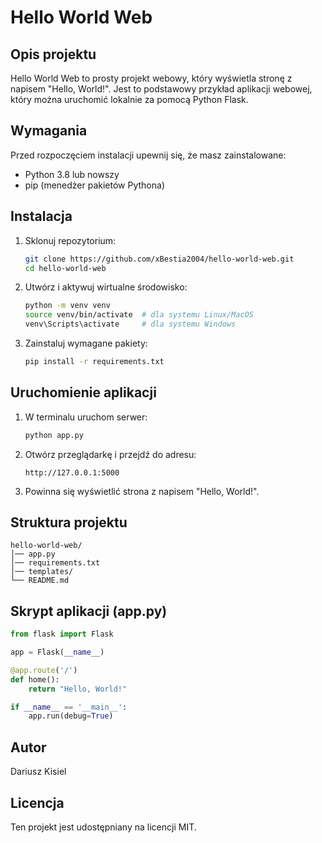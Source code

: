 # Hello World Web

## Opis projektu
Hello World Web to prosty projekt webowy, który wyświetla stronę z napisem "Hello, World!". Jest to podstawowy przykład aplikacji webowej, który można uruchomić lokalnie za pomocą Python Flask.

## Wymagania
Przed rozpoczęciem instalacji upewnij się, że masz zainstalowane:
- Python 3.8 lub nowszy
- pip (menedżer pakietów Pythona)

## Instalacja
1. Sklonuj repozytorium:
   ```sh
   git clone https://github.com/xBestia2004/hello-world-web.git
   cd hello-world-web
   ```

2. Utwórz i aktywuj wirtualne środowisko:
   ```sh
   python -m venv venv
   source venv/bin/activate  # dla systemu Linux/MacOS
   venv\Scripts\activate     # dla systemu Windows
   ```

3. Zainstaluj wymagane pakiety:
   ```sh
   pip install -r requirements.txt
   ```

## Uruchomienie aplikacji
1. W terminalu uruchom serwer:
   ```sh
   python app.py
   ```
2. Otwórz przeglądarkę i przejdź do adresu:
   ```
   http://127.0.0.1:5000
   ```
3. Powinna się wyświetlić strona z napisem "Hello, World!".

## Struktura projektu
```
hello-world-web/
│── app.py
│── requirements.txt
│── templates/
└── README.md
```

## Skrypt aplikacji (app.py)
```python
from flask import Flask

app = Flask(__name__)

@app.route('/')
def home():
    return "Hello, World!"

if __name__ == '__main__':
    app.run(debug=True)
```

## Autor
Dariusz Kisiel

## Licencja
Ten projekt jest udostępniany na licencji MIT.

